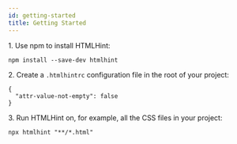 ```yaml
---
id: getting-started
title: Getting Started
---
```


1\. Use npm to install HTMLHint:

```shell
npm install --save-dev htmlhint
```

2\. Create a `.htmlhintrc` configuration file in the root of your project:

```shell
{
  "attr-value-not-empty": false
}
```

3\. Run HTMLHint on, for example, all the CSS files in your project:

```shell
npx htmlhint "**/*.html"
```
